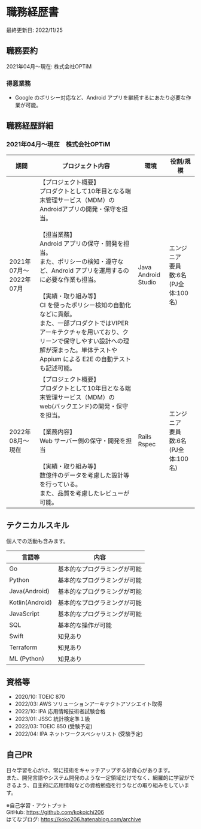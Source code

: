 # 職務経歴書

最終更新日: 2022/11/25

## 職務要約

2021年04月～現在: 株式会社OPTiM

### 得意業務

- Google のポリシー対応など、Android アプリを継続するにあたり必要な作業が可能。

## 職務経歴詳細

### 2021年04月～現在　株式会社OPTiM

|期間|プロジェクト内容|環境|役割/規模|
|---|---|---|---|
|2021年07月～2022年07月|【プロジェクト概要】<br />プロダクトとして10年目となる端末管理サービス（MDM）のAndroidアプリの開発・保守を担当。<br /><br />【担当業務】<br />Android アプリの保守・開発を担当。<br />また、ポリシーの検知・遵守など、Android アプリを運用するのに必要な作業も担当。<br /><br />【実績・取り組み等】<br />CI を使ったポリシー検知の自動化などに貢献。<br />また、一部プロダクトではVIPERアーキテクチャを用いており、クリーンで保守しやすい設計への理解が深まった。単体テストや Appium による E2E の自動テストも記述可能。|Java<br />Android Studio|エンジニア<br />要員数:6名<br />(PJ全体:100名)|
|2022年08月～現在|【プロジェクト概要】<br />プロダクトとして10年目となる端末管理サービス（MDM）の web(バックエンド)の開発・保守を担当。<br /><br />【業務内容】<br />Web サーバー側の保守・開発を担当<br /><br />【実績・取り組み等】<br />数億件のデータを考慮した設計等を行っている。<br />また、品質を考慮したレビューが可能。<br />|Rails<br />Rspec|エンジニア<br />要員数:6名<br />(PJ全体:100名)|

## テクニカルスキル

個人での活動も含みます。

|言語等|内容|
|---|---|
|Go|基本的なプログラミングが可能|
|Python|基本的なプログラミングが可能|
|Java(Android)|基本的なプログラミングが可能|
|Kotlin(Android)|基本的なプログラミングが可能|
|JavaScript|基本的なプログラミングが可能|
|SQL|基本的な操作が可能|
|Swift|知見あり|
|Terraform|知見あり|
|ML (Python)|知見あり|

## 資格等

- 2020/10: TOEIC 870
- 2022/03: AWS ソリューションアーキテクトアソシエイト取得
- 2022/10: IPA 応用情報技術者試験合格
- 2023/01: JSSC 統計検定準１級 
- 2022/03: TOEIC 850 (受験予定)
- 2022/04: IPA ネットワークスペシャリスト (受験予定)

## 自己PR

日々学習を心がけ、常に技術をキャッチアップする好奇心があります。  
また、開発言語やシステム開発のような一定領域だけでなく、網羅的に学習ができるよう、自主的に応用情報などの資格勉強を行うなどの取り組みをしています。

※自己学習・アウトプット  
GitHub: https://github.com/kokoichi206  
はてなブログ: https://koko206.hatenablog.com/archive  
